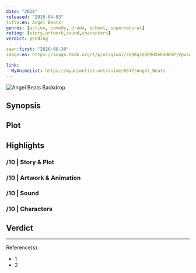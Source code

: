 ```yaml
---
date: "2020"
released: "2010-04-03"
title:en: Angel Beats!
genres: [action, comedy, drama, school, supernatural]
rating: [story,artwork,sound,characters]
verdict: pending

seen:first: "2020-06-30"
image:en: https://image.tmdb.org/t/p/original/skQ8qieQPRHXeE4NW5PjVpwsAj8.jpg

link:
  MyAnimeList: https://myanimelist.net/anime/6547/Angel_Beats
---
```


![Angel Beats Backdrop](https://image.tmdb.org/t/p/original/lV5n3E6GkHHEIBClkett0hSyqo.jpg)

## Synopsis

## Plot

## Highlights

### /10 | Story & Plot

### /10 | Artwork & Animation

### /10 | Sound

### /10 | Characters

## Verdict

<!-- SPOILERS -->

<!-- CLOSING -->

---
Reference(s):

- 1
- 2
